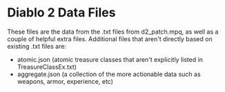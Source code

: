 # Diablo 2 Data Files

These files are the data from the .txt files from d2_patch.mpq, as well as a couple of helpful extra files. Additional files that aren't directly based on existing .txt files are:

- atomic.json (atomic treasure classes that aren't explicitly listed in TreasureClassEx.txt)
- aggregate.json (a collection of the more actionable data such as weapons, armor, experience, etc)
